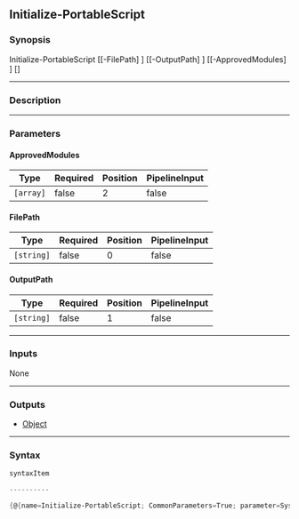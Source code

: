 Initialize-PortableScript
-------------------------

### Synopsis

Initialize-PortableScript [[-FilePath] <string>] [[-OutputPath] <string>] [[-ApprovedModules] <array>] [<CommonParameters>]

---

### Description

---

### Parameters
#### **ApprovedModules**

|Type     |Required|Position|PipelineInput|
|---------|--------|--------|-------------|
|`[array]`|false   |2       |false        |

#### **FilePath**

|Type      |Required|Position|PipelineInput|
|----------|--------|--------|-------------|
|`[string]`|false   |0       |false        |

#### **OutputPath**

|Type      |Required|Position|PipelineInput|
|----------|--------|--------|-------------|
|`[string]`|false   |1       |false        |

---

### Inputs
None

---

### Outputs
* [Object](https://learn.microsoft.com/en-us/dotnet/api/System.Object)

---

### Syntax
```PowerShell
syntaxItem
```
```PowerShell
----------
```
```PowerShell
{@{name=Initialize-PortableScript; CommonParameters=True; parameter=System.Object[]}}
```
